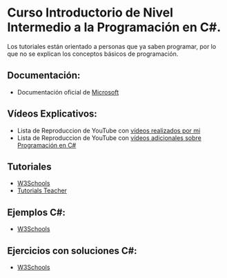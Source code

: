# Curso Introductorio de Nivel Intermedio a la Programación en C#. 

Los tutoriales están orientado a personas que ya saben programar, por lo que no se explican los conceptos básicos de programación.

## Documentación:
- Documentación oficial de [Microsoft](https://docs.microsoft.com/es-es/dotnet/csharp/)

## Vídeos Explicativos:
- Lista de Reproduccion de YouTube con [vídeos realizados por mi](https://www.youtube.com/playlist?list=PLiMesnCG0J7wJrnBnrzT93drjbIg1QnMm) 
- Lista de Reproduccion de YouTube con [vídeos adicionales sobre Programación en C#](https://www.youtube.com/playlist?list=PLiMesnCG0J7ywQbvFS4gBKriwkdYPQddu) 

## Tutoriales
- [W3Schools](https://www.w3schools.com/cs/index.php)
- [Tutorials Teacher](https://www.tutorialsteacher.com/csharp)

## Ejemplos C#:
- [W3Schools](https://www.w3schools.com/cs/cs_examples.php)

## Ejercicios con soluciones C#:
- [W3Schools](https://www.w3schools.com/cs/exercise.php?filename=exercise_syntax1)
